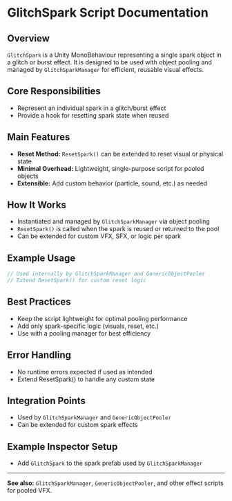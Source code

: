 # GlitchSpark Script Documentation

## Overview
`GlitchSpark` is a Unity MonoBehaviour representing a single spark object in a glitch or burst effect. It is designed to be used with object pooling and managed by `GlitchSparkManager` for efficient, reusable visual effects.

## Core Responsibilities
- Represent an individual spark in a glitch/burst effect
- Provide a hook for resetting spark state when reused

## Main Features
- **Reset Method:** `ResetSpark()` can be extended to reset visual or physical state
- **Minimal Overhead:** Lightweight, single-purpose script for pooled objects
- **Extensible:** Add custom behavior (particle, sound, etc.) as needed

## How It Works
- Instantiated and managed by `GlitchSparkManager` via object pooling
- `ResetSpark()` is called when the spark is reused or returned to the pool
- Can be extended for custom VFX, SFX, or logic per spark

## Example Usage
```csharp
// Used internally by GlitchSparkManager and GenericObjectPooler
// Extend ResetSpark() for custom reset logic
```

## Best Practices
- Keep the script lightweight for optimal pooling performance
- Add only spark-specific logic (visuals, reset, etc.)
- Use with a pooling manager for best efficiency

## Error Handling
- No runtime errors expected if used as intended
- Extend ResetSpark() to handle any custom state

## Integration Points
- Used by `GlitchSparkManager` and `GenericObjectPooler`
- Can be extended for custom spark effects

## Example Inspector Setup
- Add `GlitchSpark` to the spark prefab used by `GlitchSparkManager`

---
**See also:** `GlitchSparkManager`, `GenericObjectPooler`, and other effect scripts for pooled VFX. 